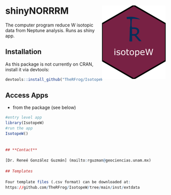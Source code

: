# shinyNORRRM <img src="inst/logos/logo.png" width=200 align="right" />
The computer program reduce W isotopic data from Neptune analysis. Runs as shiny app.

## Installation

As this package is not currently on CRAN, install it via devtools:

```r
devtools::install_github("TheRFrog/IsotopeW")
```
## Access Apps

- from the package (see below)

```r
#entry level app
library(IsotopeW)
#run the app
IsotopeW()


## **Contact** 

[Dr. Reneé González Guzmán] (mailto:rguzman@geociencias.unam.mx)

## Templates

Four template files (.csv format) can be downloaded at: 
https://github.com/TheRFrog/IsotopeW/tree/main/inst/extdata
